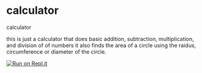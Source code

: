 # calculator
calculator

this is just a calculator that does basic addition, subtraction, multiplication, and division of of numbers
it also finds the area of a circle using the raidus, circumference or diameter of the circle. 

[![Run on Repl.it](https://repl.it/badge/github/asiqurrahman/calculator)](https://repl.it/github/asiqurrahman/calculator)